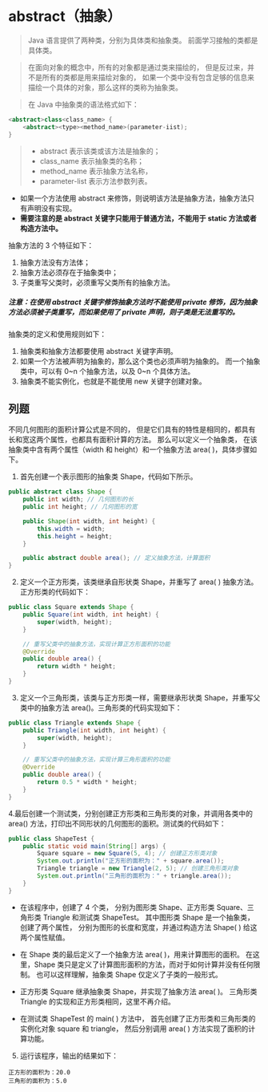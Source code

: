 # abstract（抽象）
> Java 语言提供了两种类，分别为具体类和抽象类。
前面学习接触的类都是具体类。

> 在面向对象的概念中，所有的对象都是通过类来描绘的，
但是反过来，并不是所有的类都是用来描绘对象的，
如果一个类中没有包含足够的信息来描绘一个具体的对象，那么这样的类称为抽象类。

> 在 Java 中抽象类的语法格式如下：
```java
<abstract>class<class_name> {
    <abstract><type><method_name>(parameter-iist);
}
```
> * abstract 表示该类或该方法是抽象的；
> * class_name 表示抽象类的名称；
> * method_name 表示抽象方法名称，
> * parameter-list 表示方法参数列表。

- 如果一个方法使用 abstract 来修饰，则说明该方法是抽象方法，抽象方法只有声明没有实现。
- **需要注意的是 abstract 关键字只能用于普通方法，不能用于 static 方法或者构造方法中。**

抽象方法的 3 个特征如下：
1. 抽象方法没有方法体；
2. 抽象方法必须存在于抽象类中；
3. 子类重写父类时，必须重写父类所有的抽象方法。

##### 注意：在使用 abstract 关键字修饰抽象方法时不能使用 private 修饰，因为抽象方法必须被子类重写，而如果使用了 private 声明，则子类是无法重写的。

抽象类的定义和使用规则如下：
1. 抽象类和抽象方法都要使用 abstract 关键字声明。
2. 如果一个方法被声明为抽象的，那么这个类也必须声明为抽象的。
   而一个抽象类中，可以有 0~n 个抽象方法，以及 0~n 个具体方法。
3. 抽象类不能实例化，也就是不能使用 new 关键字创建对象。

## 列题
不同几何图形的面积计算公式是不同的，
但是它们具有的特性是相同的，都具有长和宽这两个属性，也都具有面积计算的方法。
那么可以定义一个抽象类，
在该抽象类中含有两个属性（width 和 height）和一个抽象方法 area( )，具体步骤如下。

1. 首先创建一个表示图形的抽象类 Shape，代码如下所示。
```java
public abstract class Shape {
    public int width; // 几何图形的长
    public int height; // 几何图形的宽

    public Shape(int width, int height) {
        this.width = width;
        this.height = height;
    }

    public abstract double area(); // 定义抽象方法，计算面积
}
```
2. 定义一个正方形类，该类继承自形状类 Shape，并重写了 area( ) 抽象方法。正方形类的代码如下：
```java
public class Square extends Shape {
    public Square(int width, int height) {
        super(width, height);
    }

    // 重写父类中的抽象方法，实现计算正方形面积的功能
    @Override
    public double area() {
        return width * height;
    }
}
```
3. 定义一个三角形类，该类与正方形类一样，需要继承形状类 Shape，并重写父类中的抽象方法 area()。三角形类的代码实现如下：
```java
public class Triangle extends Shape {
    public Triangle(int width, int height) {
        super(width, height);
    }

    // 重写父类中的抽象方法，实现计算三角形面积的功能
    @Override
    public double area() {
        return 0.5 * width * height;
    }
}
```
4.最后创建一个测试类，分别创建正方形类和三角形类的对象，并调用各类中的 area() 方法，打印出不同形状的几何图形的面积。测试类的代码如下：
```java
public class ShapeTest {
    public static void main(String[] args) {
        Square square = new Square(5, 4); // 创建正方形类对象
        System.out.println("正方形的面积为：" + square.area());
        Triangle triangle = new Triangle(2, 5); // 创建三角形类对象
        System.out.println("三角形的面积为：" + triangle.area());
    }
}
```

* 在该程序中，创建了 4 个类，
  分别为图形类 Shape、正方形类 Square、三角形类 Triangle 和测试类 ShapeTest。
  其中图形类 Shape 是一个抽象类，创建了两个属性，
  分别为图形的长度和宽度，并通过构造方法 Shape( ) 给这两个属性赋值。

* 在 Shape 类的最后定义了一个抽象方法 area( )，用来计算图形的面积。
  在这里，Shape 类只是定义了计算图形面积的方法，而对于如何计算并没有任何限制。
  也可以这样理解，抽象类 Shape 仅定义了子类的一般形式。

* 正方形类 Square 继承抽象类 Shape，并实现了抽象方法 area( )。
  三角形类 Triangle 的实现和正方形类相同，这里不再介绍。


* 在测试类 ShapeTest 的 main( ) 方法中，
  首先创建了正方形类和三角形类的实例化对象 square 和 triangle，
  然后分别调用 area( ) 方法实现了面积的计算功能。

5. 运行该程序，输出的结果如下：
```trem
正方形的面积为：20.0
三角形的面积为：5.0
```
